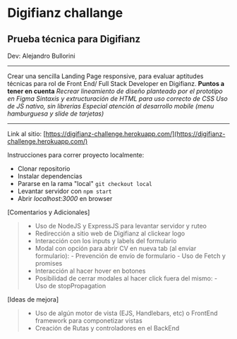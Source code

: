 # Digifianz challange
## Prueba técnica para Digifianz
Dev: Alejandro Bullorini
***
Crear una sencilla Landing Page responsive, para evaluar aptitudes técnicas para rol de Front End/ Full Stack Developer en Digifianz.
**Puntos a tener en cuenta** 
*Recrear lineamiento de diseño planteado por el prototipo en Figma* 
*Sintaxis y extructuración de HTML para uso correcto de CSS*
*Uso de JS nativo, sin librerias*
*Especial atención al desarrollo mobile (menu hamburguesa y slide de tarjetas)*
 
***

Link al sitio: [https://digifianz-challenge.herokuapp.com/](https://digifianz-challenge.herokuapp.com/)

Instrucciones para correr proyecto localmente:
 - Clonar repositorio
 - Instalar dependencias
 - Pararse en la rama "local" `git checkout local`
 - Levantar servidor con `npm start`
 - Abrir *localhost:3000* en browser

 [Comentarios y Adicionales] 
>  - Uso de NodeJS y ExpressJS para levantar servidor y ruteo
>  - Redirección a sitio web de Digifianz al clickear logo
>  - Interacción con los inputs y labels del formulario
>  - Modal con opción para abrir CV en nueva tab (al enviar formulario):
>  			- Prevención de envío de formulario
>			- Uso de Fetch y promises
> -  Interacción al hacer hover en botones
> - Posibilidad de cerrar modales al hacer click fuera del mismo:
>			- Uso de stopPropagation

[Ideas de mejora]
>  - Uso de algún motor de vista (EJS, Handlebars, etc) o FrontEnd framework para componetizar vistas
>  - Creación de Rutas y controladores en el BackEnd 
